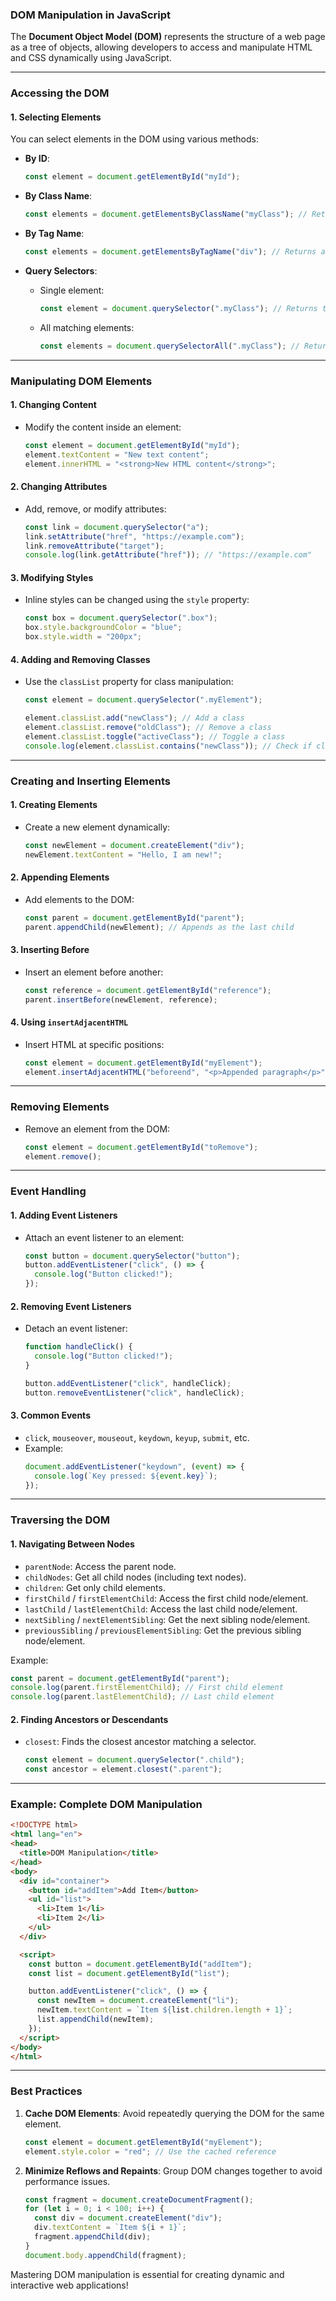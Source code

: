 ### **DOM Manipulation in JavaScript**

The **Document Object Model (DOM)** represents the structure of a web page as a tree of objects, allowing developers to access and manipulate HTML and CSS dynamically using JavaScript.

---

### **Accessing the DOM**

#### **1. Selecting Elements**
You can select elements in the DOM using various methods:

- **By ID**:  
  ```javascript
  const element = document.getElementById("myId");
  ```

- **By Class Name**:  
  ```javascript
  const elements = document.getElementsByClassName("myClass"); // Returns an HTMLCollection
  ```

- **By Tag Name**:  
  ```javascript
  const elements = document.getElementsByTagName("div"); // Returns an HTMLCollection
  ```

- **Query Selectors**:
  - Single element:
    ```javascript
    const element = document.querySelector(".myClass"); // Returns the first match
    ```
  - All matching elements:
    ```javascript
    const elements = document.querySelectorAll(".myClass"); // Returns a NodeList
    ```

---

### **Manipulating DOM Elements**

#### **1. Changing Content**
- Modify the content inside an element:
  ```javascript
  const element = document.getElementById("myId");
  element.textContent = "New text content";
  element.innerHTML = "<strong>New HTML content</strong>";
  ```

#### **2. Changing Attributes**
- Add, remove, or modify attributes:
  ```javascript
  const link = document.querySelector("a");
  link.setAttribute("href", "https://example.com");
  link.removeAttribute("target");
  console.log(link.getAttribute("href")); // "https://example.com"
  ```

#### **3. Modifying Styles**
- Inline styles can be changed using the `style` property:
  ```javascript
  const box = document.querySelector(".box");
  box.style.backgroundColor = "blue";
  box.style.width = "200px";
  ```

#### **4. Adding and Removing Classes**
- Use the `classList` property for class manipulation:
  ```javascript
  const element = document.querySelector(".myElement");

  element.classList.add("newClass"); // Add a class
  element.classList.remove("oldClass"); // Remove a class
  element.classList.toggle("activeClass"); // Toggle a class
  console.log(element.classList.contains("newClass")); // Check if class exists
  ```

---

### **Creating and Inserting Elements**

#### **1. Creating Elements**
- Create a new element dynamically:
  ```javascript
  const newElement = document.createElement("div");
  newElement.textContent = "Hello, I am new!";
  ```

#### **2. Appending Elements**
- Add elements to the DOM:
  ```javascript
  const parent = document.getElementById("parent");
  parent.appendChild(newElement); // Appends as the last child
  ```

#### **3. Inserting Before**
- Insert an element before another:
  ```javascript
  const reference = document.getElementById("reference");
  parent.insertBefore(newElement, reference);
  ```

#### **4. Using `insertAdjacentHTML`**
- Insert HTML at specific positions:
  ```javascript
  const element = document.getElementById("myElement");
  element.insertAdjacentHTML("beforeend", "<p>Appended paragraph</p>");
  ```

---

### **Removing Elements**
- Remove an element from the DOM:
  ```javascript
  const element = document.getElementById("toRemove");
  element.remove();
  ```

---

### **Event Handling**

#### **1. Adding Event Listeners**
- Attach an event listener to an element:
  ```javascript
  const button = document.querySelector("button");
  button.addEventListener("click", () => {
    console.log("Button clicked!");
  });
  ```

#### **2. Removing Event Listeners**
- Detach an event listener:
  ```javascript
  function handleClick() {
    console.log("Button clicked!");
  }

  button.addEventListener("click", handleClick);
  button.removeEventListener("click", handleClick);
  ```

#### **3. Common Events**
- `click`, `mouseover`, `mouseout`, `keydown`, `keyup`, `submit`, etc.
- Example:
  ```javascript
  document.addEventListener("keydown", (event) => {
    console.log(`Key pressed: ${event.key}`);
  });
  ```

---

### **Traversing the DOM**

#### **1. Navigating Between Nodes**
- `parentNode`: Access the parent node.
- `childNodes`: Get all child nodes (including text nodes).
- `children`: Get only child elements.
- `firstChild` / `firstElementChild`: Access the first child node/element.
- `lastChild` / `lastElementChild`: Access the last child node/element.
- `nextSibling` / `nextElementSibling`: Get the next sibling node/element.
- `previousSibling` / `previousElementSibling`: Get the previous sibling node/element.

Example:
```javascript
const parent = document.getElementById("parent");
console.log(parent.firstElementChild); // First child element
console.log(parent.lastElementChild); // Last child element
```

#### **2. Finding Ancestors or Descendants**
- `closest`: Finds the closest ancestor matching a selector.
  ```javascript
  const element = document.querySelector(".child");
  const ancestor = element.closest(".parent");
  ```

---

### **Example: Complete DOM Manipulation**

```html
<!DOCTYPE html>
<html lang="en">
<head>
  <title>DOM Manipulation</title>
</head>
<body>
  <div id="container">
    <button id="addItem">Add Item</button>
    <ul id="list">
      <li>Item 1</li>
      <li>Item 2</li>
    </ul>
  </div>

  <script>
    const button = document.getElementById("addItem");
    const list = document.getElementById("list");

    button.addEventListener("click", () => {
      const newItem = document.createElement("li");
      newItem.textContent = `Item ${list.children.length + 1}`;
      list.appendChild(newItem);
    });
  </script>
</body>
</html>
```

---

### **Best Practices**
1. **Cache DOM Elements**: Avoid repeatedly querying the DOM for the same element.
   ```javascript
   const element = document.getElementById("myElement");
   element.style.color = "red"; // Use the cached reference
   ```
2. **Minimize Reflows and Repaints**: Group DOM changes together to avoid performance issues.
   ```javascript
   const fragment = document.createDocumentFragment();
   for (let i = 0; i < 100; i++) {
     const div = document.createElement("div");
     div.textContent = `Item ${i + 1}`;
     fragment.appendChild(div);
   }
   document.body.appendChild(fragment);
   ```

Mastering DOM manipulation is essential for creating dynamic and interactive web applications!